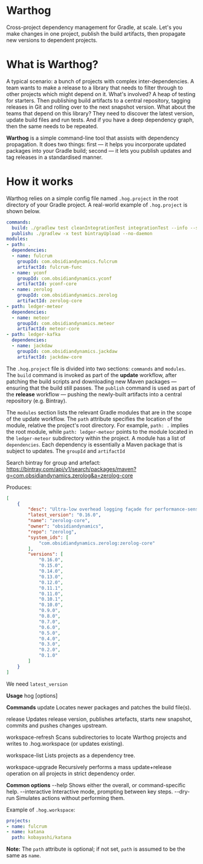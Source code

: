 Warthog
===
Cross-project dependency management for Gradle, at scale. Let's you make changes in one project, publish the build artifacts, then propagate new versions to dependent projects.

# What is Warthog?
A typical scenario: a bunch of projects with complex inter-dependencies. A team wants to make a release to a library that needs to filter through to other projects which might depend on it. What's involved? A heap of testing for starters. Then publishing build artifacts to a central repository, tagging releases in Git and rolling over to the next snapshot version. What about the teams that depend on this library? They need to discover the latest version, update build files and run tests. And if you have a deep dependency graph, then the same needs to be repeated.

**Warthog** is a simple command-line tool that assists with dependency propagation. It does two things: first — it helps you incorporate updated packages into your Gradle build; second — it lets you publish updates and tag releases in a standardised manner.

# How it works
Warthog relies on a simple config file named `.hog.project` in the root directory of your Gradle project. A real-world example of `.hog.project` is shown below.
```yaml
commands:
  build: ./gradlew test cleanIntegrationTest integrationTest --info --stacktrace --no-daemon
  publish: ./gradlew -x test bintrayUpload --no-daemon
modules:
- path: .
  dependencies:
  - name: fulcrum
    groupId: com.obsidiandynamics.fulcrum
    artifactId: fulcrum-func
  - name: yconf
    groupId: com.obsidiandynamics.yconf
    artifactId: yconf-core
  - name: zerolog
    groupId: com.obsidiandynamics.zerolog
    artifactId: zerolog-core
- path: ledger-meteor
  dependencies:
  - name: meteor
    groupId: com.obsidiandynamics.meteor
    artifactId: meteor-core
- path: ledger-kafka
  dependencies:
  - name: jackdaw
    groupId: com.obsidiandynamics.jackdaw
    artifactId: jackdaw-core
```

The `.hog.project` file is divided into two sections: `commands` and `modules`. The `build` command is invoked as part of the **update** workflow, after patching the build scripts and downloading new Maven packages — ensuring that the build still passes. The `publish` command is used as part of the **release** workflow — pushing the newly-built artifacts into a central repository (e.g. Bintray).

The `modules` section lists the relevant Gradle modules that are in the scope of the update workflow. The `path` attribute specifies the location of the module, relative the project's root directory. For example, `path: .` implies the root module, while `path: ledger-meteor` points to the module located in the `ledger-meteor` subdirectory within the project. A module has a list of `dependencies`. Each dependency is essentially a Maven package that is subject to updates. The `groupId` and `artifactId`

Search bintray for group and artefact:
https://bintray.com/api/v1/search/packages/maven?g=com.obsidiandynamics.zerolog&a=zerolog-core

Produces:
```json
[
    {
        "desc": "Ultra-low overhead logging façade for performance-sensitive applications",
        "latest_version": "0.16.0",
        "name": "zerolog-core",
        "owner": "obsidiandynamics",
        "repo": "zerolog",
        "system_ids": [
            "com.obsidiandynamics.zerolog:zerolog-core"
        ],
        "versions": [
            "0.16.0",
            "0.15.0",
            "0.14.0",
            "0.13.0",
            "0.12.0",
            "0.11.1",
            "0.11.0",
            "0.10.1",
            "0.10.0",
            "0.9.0",
            "0.8.0",
            "0.7.0",
            "0.6.0",
            "0.5.0",
            "0.4.0",
            "0.3.0",
            "0.2.0",
            "0.1.0"
        ]
    }
]
```

We need `latest_version`

**Usage**
    hog <command> [options]

**Commands**
update
    Locates newer packages and patches the build file(s).

release
    Updates release version, publishes artefacts, starts new snapshot, commits and pushes changes upstream.

workspace-refresh
    Scans subdirectories to locate Warthog projects and writes to .hog.workspace (or updates existing).

workspace-list
    Lists projects as a dependency tree.

workspace-upgrade
    Recursively performs a mass update+release operation on all projects in strict dependency order.

**Common options**
--help
    Shows either the overall, or command-specific help.
--interactive 
    Interactive mode, prompting between key steps.
--dry-run
    Simulates actions without performing them.


Example of `.hog.workspace`:
```yaml
projects:
- name: fulcrum
- name: katana
  path: kobayashi/katana
```
**Note:** The `path` attribute is optional; if not set, `path` is assumed to be the same as `name`.